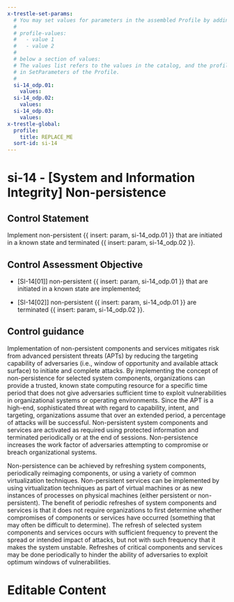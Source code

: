 ```yaml
---
x-trestle-set-params:
  # You may set values for parameters in the assembled Profile by adding
  #
  # profile-values:
  #   - value 1
  #   - value 2
  #
  # below a section of values:
  # The values list refers to the values in the catalog, and the profile-values represent values
  # in SetParameters of the Profile.
  #
  si-14_odp.01:
    values:
  si-14_odp.02:
    values:
  si-14_odp.03:
    values:
x-trestle-global:
  profile:
    title: REPLACE_ME
  sort-id: si-14
---
```


# si-14 - \[System and Information Integrity\] Non-persistence

## Control Statement

Implement non-persistent {{ insert: param, si-14_odp.01 }} that are initiated in a known state and terminated {{ insert: param, si-14_odp.02 }}.

## Control Assessment Objective

- \[SI-14[01]\] non-persistent {{ insert: param, si-14_odp.01 }} that are initiated in a known state are implemented;

- \[SI-14[02]\] non-persistent {{ insert: param, si-14_odp.01 }} are terminated {{ insert: param, si-14_odp.02 }}.

## Control guidance

Implementation of non-persistent components and services mitigates risk from advanced persistent threats (APTs) by reducing the targeting capability of adversaries (i.e., window of opportunity and available attack surface) to initiate and complete attacks. By implementing the concept of non-persistence for selected system components, organizations can provide a trusted, known state computing resource for a specific time period that does not give adversaries sufficient time to exploit vulnerabilities in organizational systems or operating environments. Since the APT is a high-end, sophisticated threat with regard to capability, intent, and targeting, organizations assume that over an extended period, a percentage of attacks will be successful. Non-persistent system components and services are activated as required using protected information and terminated periodically or at the end of sessions. Non-persistence increases the work factor of adversaries attempting to compromise or breach organizational systems.

Non-persistence can be achieved by refreshing system components, periodically reimaging components, or using a variety of common virtualization techniques. Non-persistent services can be implemented by using virtualization techniques as part of virtual machines or as new instances of processes on physical machines (either persistent or non-persistent). The benefit of periodic refreshes of system components and services is that it does not require organizations to first determine whether compromises of components or services have occurred (something that may often be difficult to determine). The refresh of selected system components and services occurs with sufficient frequency to prevent the spread or intended impact of attacks, but not with such frequency that it makes the system unstable. Refreshes of critical components and services may be done periodically to hinder the ability of adversaries to exploit optimum windows of vulnerabilities.

# Editable Content

<!-- Make additions and edits below -->
<!-- The above represents the contents of the control as received by the profile, prior to additions. -->
<!-- If the profile makes additions to the control, they will appear below. -->
<!-- The above markdown may not be edited but you may edit the content below, and/or introduce new additions to be made by the profile. -->
<!-- If there is a yaml header at the top, parameter values may be edited. Use --set-parameters to incorporate the changes during assembly. -->
<!-- The content here will then replace what is in the profile for this control, after running profile-assemble. -->
<!-- The current profile has no added parts for this control, but you may add new ones here. -->
<!-- Each addition must have a heading either of the form ## Control my_addition_name -->
<!-- or ## Part a. (where the a. refers to one of the control statement labels.) -->
<!-- "## Control" parts are new parts added after the statement part. -->
<!-- "## Part" parts are new parts added into the top-level statement part with that label. -->
<!-- Subparts may be added with nested hash levels of the form ### My Subpart Name -->
<!-- underneath the parent ## Control or ## Part being added -->
<!-- See https://ibm.github.io/compliance-trestle/tutorials/ssp_profile_catalog_authoring/ssp_profile_catalog_authoring for guidance. -->
